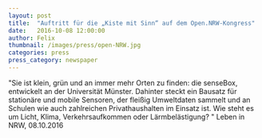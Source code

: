 ```yaml
---
layout: post
title:  "Auftritt für die „Kiste mit Sinn“ auf dem Open.NRW-Kongress"
date:   2016-10-08 12:00:00
author: Felix
thumbnail: /images/press/open-NRW.jpg
categories: press
press_category: newspaper
---
```

"Sie ist klein, grün und an immer mehr Orten zu finden: die senseBox, entwickelt an der Universität Münster. Dahinter steckt ein Bausatz für stationäre und mobile Sensoren, der fleißig Umweltdaten sammelt und an Schulen wie auch zahlreichen Privathaushalten im Einsatz ist. Wie steht es um Licht, Klima, Verkehrsaufkommen oder Lärmbelästigung? "
Leben in NRW, 08.10.2016

